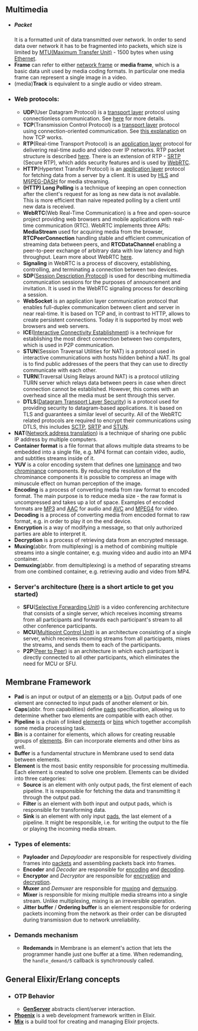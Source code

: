 ## Multimedia

- ##### **Packet**
  It is a formatted unit of data transmitted over network. In order to send data over network it has to be fragmented into packets, which size is limited by [MTU(Maximum Transfer Unit)](https://en.wikipedia.org/wiki/Maximum_transmission_unit) - 1500 bytes when using [Ethernet](https://en.wikipedia.org/wiki/Ethernet_frame).
- <a name="frame"></a> **Frame** can refer to either [network frame](<https://en.wikipedia.org/wiki/Frame_(networking)>) or **media frame**, which is a basic data unit used by media coding formats. In particular one media frame can represent a single image in a video.
- <a name="media_track"></a> (media)**Track** is equivalent to a single audio or video stream.
- ### Web protocols:
  - <a name="udp"></a> **UDP**(User Datagram Protocol) is a [transport layer](https://en.wikipedia.org/wiki/OSI_model#Layer_4:_Transport_layer) protocol using connectionless communication. See [here](https://www.imperva.com/learn/ddos/udp-user-datagram-protocol) for more details.
  - <a name="tcp"></a> **TCP**(Transmission Control Protocol) is a [transport layer](https://en.wikipedia.org/wiki/OSI_model#Layer_4:_Transport_layer) protocol using connection-oriented communication. See [this explanation](https://www.khanacademy.org/computing/computers-and-internet/xcae6f4a7ff015e7d:the-internet/xcae6f4a7ff015e7d:transporting-packets/a/transmission-control-protocol--tcp) on how TCP works.
  - <a name="rtp"></a> **RTP**(Real-time Transport Protocol) is an [application layer](https://en.wikipedia.org/wiki/OSI_model#Layer_7:_Application_layer) protocol for delivering real-time audio and video over IP networks. RTP packet structure is described [here](https://en.wikipedia.org/wiki/Real-time_Transport_Protocol#Packet_header). There is an extension of RTP - [SRTP](https://developer.mozilla.org/en-US/docs/Glossary/RTP) (Secure RTP), which adds security features and is used by [WebRTC](#webrtc).
  - <a name="http"></a> **HTTP**(Hypertext Transfer Protocol) is an [application layer](https://en.wikipedia.org/wiki/OSI_model#Layer_7:_Application_layer) protocol for fetching data from a server by a client. It is used by [HLS](https://en.wikipedia.org/wiki/HTTP_Live_Streaming) and [M§PEG-DASH](https://en.wikipedia.org/wiki/Dynamic_Adaptive_Streaming_over_HTTP) for media streaming.
  - <a name="long-polling"></a> **(HTTP) Long Polling** is a technique of keeping an open connection after the client's request for as long as new data is not available. This is more efficient than naive repeated polling by a client until new data is received.
  - <a name="webrtc"></a> **WebRTC**(Web Real-Time Communication) is a free and open-source project providing web browsers and mobile applications with real-time communication (RTC). WebRTC implements three APIs: **MediaStream** used for acquiring media from the browser, **RTCPeerConnection** handling stable and efficient communication of streaming data between peers, and **RTCDataChannel** enabling a peer-to-peer exchange of arbitrary data with low latency and high throughput. Learn more about WebRTC [here](https://www.html5rocks.com/en/tutorials/webrtc/basics/).
  - <a name="signaling"></a> **Signaling** in WebRTC is a process of discovery, establishing, controlling, and terminating a connection between two devices.
  - <a name="sdp"></a> **SDP**([Session Description Protocol](https://www.ietf.org/rfc/rfc2327.txt)) is used for describing multimedia communication sessions for the purposes of announcement and invitation. It is used in the WebRTC signaling process for describing a session.
  - <a name="websocket"></a> **WebSocket** is an application layer communication protocol that enables full-duplex communication between client and server in near real-time. It is based on TCP and, in contrast to HTTP, allows to create persistent connections. Today it is supported by most web browsers and web servers.
  - <a name="ice"></a> **ICE**([Interactive Connectivity Establishment](https://developer.mozilla.org/en-US/docs/Glossary/ICE)) is a technique for establishing the most direct connection between two computers, which is used in P2P communication.
  - <a name="stun"></a> **STUN**(Session Traversal Utilities for NAT) is a protocol used in interactive communications with hosts hidden behind a NAT. Its goal is to find public addresses of the peers that they can use to directly communicate with each other.
  - <a name="turn"></a> **TURN**(Traversal Using Relays around NAT) is a protocol utilizing TURN server which relays data between peers in case when direct connection cannot be established. However, this comes with an overhead since all the media must be sent through this server.
  - <a name="dtls"></a> **DTLS**([Datagram Transport Layer Security](https://developer.mozilla.org/en-US/docs/Glossary/DTLS)) is a protocol used for providing security to datagram-based applications. It is based on TLS and guarantees a similar level of security. All of the WebRTC related protocols are required to encrypt their communications using DTLS, this includes [SCTP](https://developer.mozilla.org/en-US/docs/Glossary/SCTP), [SRTP](#RTP) and [STUN](#STUN).
- <a name="nat"></a> **NAT**([Network address translation](https://developer.mozilla.org/en-US/docs/Glossary/NAT)) is a technique of sharing one public IP address by multiple computers.
- <a name="container_format"></a> **Container format** is a file format that allows multiple data streams to be embedded into a single file, e.g. MP4 format can contain video, audio, and subtitles streams inside of it.
- <a name="yuv"></a> **YUV** is a color encoding system that defines one [luminance](https://en.wikipedia.org/wiki/Luminance) and two [chrominance](https://en.wikipedia.org/wiki/Chrominance) components. By reducing the resolution of the chrominance components it is possible to compress an image with minuscule effect on human perception of the image.
- <a name="encoding"></a> **Encoding** is a process of converting media from raw format to encoded format. The main purpose is to reduce media size - the raw format is uncompressed and takes up a lot of space. Examples of encoded formats are [MP3](https://en.wikipedia.org/wiki/MP3) and [AAC](https://en.wikipedia.org/wiki/Advanced_Audio_Coding) for audio and [AVC](https://en.wikipedia.org/wiki/Advanced_Video_Coding) and [MPEG4](https://en.wikipedia.org/wiki/MPEG-4_Part_2) for video.
- <a name="decoding"></a> **Decoding** is a process of converting media from encoded format to raw format, e.g. in order to play it on the end device.
- <a name="encryption"></a> **Encryption** is a way of modifying a message, so that only authorized parties are able to interpret it.
- <a name="decryption"></a> **Decryption** is a process of retrieving data from an encrypted message.
- <a name="muxing"></a> **Muxing**(abbr. from multiplexing) is a method of combining multiple streams into a single container, e.g. muxing video and audio into an MP4 container.
- <a name="demuxing"></a> **Demuxing**(abbr. from demultiplexing) is a method of separating streams from one combined container, e.g. retrieving audio and video from MP4.
- ### Server's architecture ([here](https://millo-l.github.io/WebRTC-implementation-method-Mesh-SFU-MCU/) is a short article to get you started)
  - <a name="sfu"></a> **SFU**([Selective Forwarding Unit](https://millo-l.github.io/WebRTC-implementation-method-Mesh-SFU-MCU/#22-sfuselective-forwarding-unit-server)) is a video conferencing architecture that consists of a single server, which receives incoming streams from all participants and forwards each participant's stream to all other conference participants.
  - <a name="mcu"></a> **MCU**([Multipoint Control Unit](https://millo-l.github.io/WebRTC-implementation-method-Mesh-SFU-MCU/#23-mcumulti-point-control-unit-server)) is an architecture consisting of a single server, which receives incoming streams from all participants, mixes the streams, and sends them to each of the participants.
  - <a name="p2p"></a> **P2P**([Peer to Peer](https://millo-l.github.io/WebRTC-implementation-method-Mesh-SFU-MCU/#21-signaling-serverp2pmesh)) is an architecture in which each participant is directly connected to all other participants, which eliminates the need for MCU or SFU.
## Membrane Framework

- <a name="pad"></a> **Pad** is an input or output of an [elements](#element) or a [bin](#bin). Output pads of one element are connected to input pads of another element or bin.
- <a name="caps"></a> **Caps**(abbr. from capabilities) define [pads](#pad) specification, allowing us to determine whether two elements are compatible with each other.
- <a name="pipeline"></a> **Pipeline** is a chain of linked [elements](#element) or [bins](#bin) which together accomplish some media processing task.
- <a name="bin"></a> **Bin** is a container for elements, which allows for creating reusable groups of [elements](#element). Bin can incorporate elements and other bins as well.
- <a name="buffer"></a> **Buffer** is a fundamental structure in Membrane used to send data between elements.
- <a name="element"></a> **Element** is the most basic entity responsible for processing multimedia. Each element is created to solve one problem. Elements can be divided into three categories:
  - <a name="source"></a> **Source** is an element with only output pads, the first element of each pipeline. It is responsible for fetching the data and transmitting it through the output pad.
  - <a name="filter"></a> **Filter** is an element with both input and output pads, which is responsible for transforming data.
  - <a name="sink"></a> **Sink** is an element with only input [pads](#pads), the last element of a pipeline. It might be responsible, i.e. for writing the output to the file or playing the incoming media stream.
- ### Types of elements:
  - <a name="payloader"></a> **Payloader** and _Depayloader_ are responsible for respectively dividing frames into [packets](#packet) and assembling packets back into frames.
  - <a name="encoder"></a> **Encoder** and _Decoder_ are responsible for [encoding](#encoding) and [decoding](#decoding).
  - <a name="encryptor"></a> **Encryptor** and _Decryptor_ are responsible for [encryption](#encryption) and [decryption](#decryption).
  - <a name="muxer"></a> **Muxer** and _Demuxer_ are responsible for [muxing](#muxing) and [demuxing](#demuxing).
  - <a name="mixer"></a> **Mixer** is responsible for mixing multiple media streams into a single stream. Unlike multiplexing, mixing is an irreversible operation.
  - <a name="jitter_buffer"></a> **Jitter buffer** / **Ordering buffer** is an element responsible for ordering packets incoming from the network as their order can be disrupted during transmission due to network unreliability.
- ### Demands mechanism
  - <a name="redemands"></a> **Redemands** in Membrane is an element's action that lets the programmer handle just one buffer at a time. When redemanding, the `handle_demand/5` callback is synchronously called.

## General Elixir/Erlang concepts
- ### OTP Behavior
  - <a name="gen_server"></a> [**GenServer**](https://elixir-lang.org/getting-started/mix-otp/genserver.html) abstracts client/server interaction.
- <a name="phoenix"></a> [**Phoenix**](https://phoenixframework.org/) is a web development framework written in Elixir.
- <a name="elixir_mix"></a> [**Mix**](https://elixir-lang.org/getting-started/mix-otp/introduction-to-mix.html) is a build tool for creating and managing Elixir projects.
